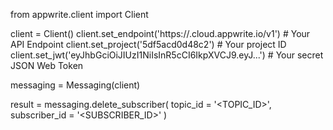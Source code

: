 from appwrite.client import Client

client = Client()
client.set_endpoint('https://<REGION>.cloud.appwrite.io/v1') # Your API Endpoint
client.set_project('5df5acd0d48c2') # Your project ID
client.set_jwt('eyJhbGciOiJIUzI1NiIsInR5cCI6IkpXVCJ9.eyJ...') # Your secret JSON Web Token

messaging = Messaging(client)

result = messaging.delete_subscriber(
    topic_id = '<TOPIC_ID>',
    subscriber_id = '<SUBSCRIBER_ID>'
)

